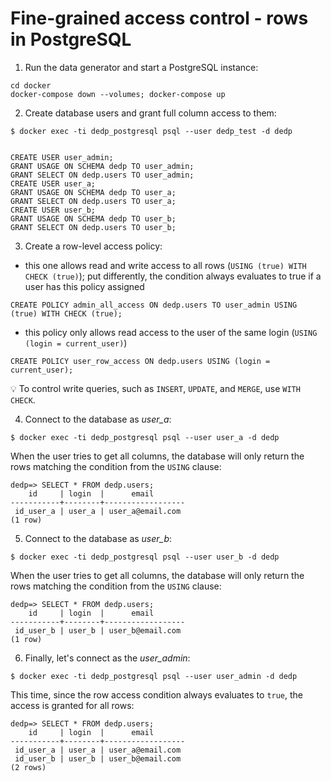 # Fine-grained access control - rows in PostgreSQL

1. Run the data generator and start a PostgreSQL instance:
```
cd docker
docker-compose down --volumes; docker-compose up
```

2. Create database users and grant full column access to them:
```
$ docker exec -ti dedp_postgresql psql --user dedp_test -d dedp


CREATE USER user_admin;
GRANT USAGE ON SCHEMA dedp TO user_admin;
GRANT SELECT ON dedp.users TO user_admin;
CREATE USER user_a;
GRANT USAGE ON SCHEMA dedp TO user_a;
GRANT SELECT ON dedp.users TO user_a;
CREATE USER user_b;
GRANT USAGE ON SCHEMA dedp TO user_b;
GRANT SELECT ON dedp.users TO user_b;
```

3. Create a row-level access policy:

* this one allows read and write access to all rows (`USING (true) WITH CHECK (true)`); put differently, the condition always evaluates to true if a user has this policy assigned
```
CREATE POLICY admin_all_access ON dedp.users TO user_admin USING (true) WITH CHECK (true);
```

* this policy only allows read access to the user of the same login (`USING (login = current_user)`)
```
CREATE POLICY user_row_access ON dedp.users USING (login = current_user);
```

💡 To control write queries, such as `INSERT`, `UPDATE`, and `MERGE`, use `WITH CHECK`.

4. Connect to the database as _user_a_:
```
$ docker exec -ti dedp_postgresql psql --user user_a -d dedp

```

When the user tries to get all columns, the database will only return the rows matching the condition from the `USING` clause:
```
dedp=> SELECT * FROM dedp.users;
    id     | login  |      email       
-----------+--------+------------------
 id_user_a | user_a | user_a@email.com
(1 row)
```


5. Connect to the database as _user_b_:
```
$ docker exec -ti dedp_postgresql psql --user user_b -d dedp
```
When the user tries to get all columns, the database will only return the rows matching the condition from the `USING` clause:
```
dedp=> SELECT * FROM dedp.users;
    id     | login  |      email       
-----------+--------+------------------
 id_user_b | user_b | user_b@email.com
(1 row)
```


6. Finally, let's connect as the _user_admin_:

```
$ docker exec -ti dedp_postgresql psql --user user_admin -d dedp
```

This time, since the row access condition always evaluates to `true`, the access is granted for all rows:
```
dedp=> SELECT * FROM dedp.users;
    id     | login  |      email       
-----------+--------+------------------
 id_user_a | user_a | user_a@email.com
 id_user_b | user_b | user_b@email.com
(2 rows)

```


